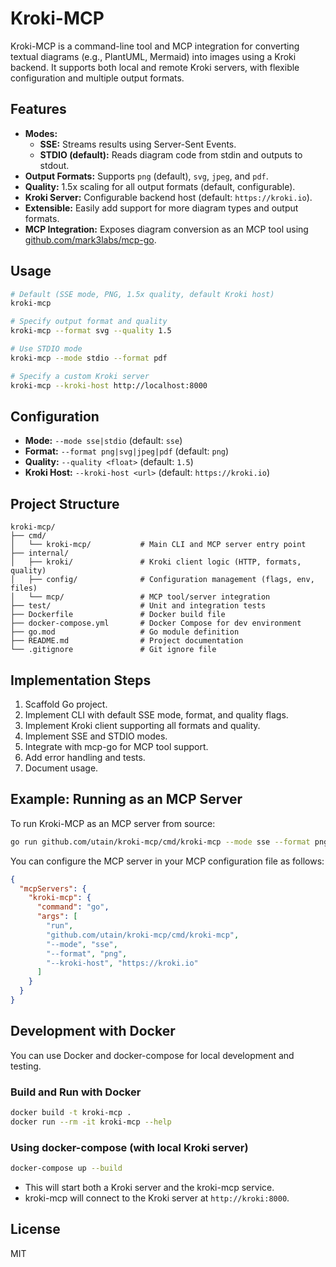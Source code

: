 # Kroki-MCP

Kroki-MCP is a command-line tool and MCP integration for converting textual diagrams (e.g., PlantUML, Mermaid) into images using a Kroki backend. It supports both local and remote Kroki servers, with flexible configuration and multiple output formats.

## Features

- **Modes:**  
  - **SSE:** Streams results using Server-Sent Events.  
  - **STDIO (default):** Reads diagram code from stdin and outputs to stdout.
- **Output Formats:** Supports `png` (default), `svg`, `jpeg`, and `pdf`.
- **Quality:** 1.5x scaling for all output formats (default, configurable).
- **Kroki Server:** Configurable backend host (default: `https://kroki.io`).
- **Extensible:** Easily add support for more diagram types and output formats.
- **MCP Integration:** Exposes diagram conversion as an MCP tool using [github.com/mark3labs/mcp-go](https://github.com/mark3labs/mcp-go).

## Usage

```sh
# Default (SSE mode, PNG, 1.5x quality, default Kroki host)
kroki-mcp

# Specify output format and quality
kroki-mcp --format svg --quality 1.5

# Use STDIO mode
kroki-mcp --mode stdio --format pdf

# Specify a custom Kroki server
kroki-mcp --kroki-host http://localhost:8000
```

## Configuration

- **Mode:** `--mode sse|stdio` (default: `sse`)
- **Format:** `--format png|svg|jpeg|pdf` (default: `png`)
- **Quality:** `--quality <float>` (default: `1.5`)
- **Kroki Host:** `--kroki-host <url>` (default: `https://kroki.io`)

## Project Structure

```
kroki-mcp/
├── cmd/
│   └── kroki-mcp/           # Main CLI and MCP server entry point
├── internal/
│   ├── kroki/               # Kroki client logic (HTTP, formats, quality)
│   ├── config/              # Configuration management (flags, env, files)
│   └── mcp/                 # MCP tool/server integration
├── test/                    # Unit and integration tests
├── Dockerfile               # Docker build file
├── docker-compose.yml       # Docker Compose for dev environment
├── go.mod                   # Go module definition
├── README.md                # Project documentation
└── .gitignore               # Git ignore file
```

## Implementation Steps

1. Scaffold Go project.
2. Implement CLI with default SSE mode, format, and quality flags.
3. Implement Kroki client supporting all formats and quality.
4. Implement SSE and STDIO modes.
5. Integrate with mcp-go for MCP tool support.
6. Add error handling and tests.
7. Document usage.

## Example: Running as an MCP Server

To run Kroki-MCP as an MCP server from source:

```sh
go run github.com/utain/kroki-mcp/cmd/kroki-mcp --mode sse --format png --kroki-host https://kroki.io
```

You can configure the MCP server in your MCP configuration file as follows:

```json
{
  "mcpServers": {
    "kroki-mcp": {
      "command": "go",
      "args": [
        "run",
        "github.com/utain/kroki-mcp/cmd/kroki-mcp",
        "--mode", "sse",
        "--format", "png",
        "--kroki-host", "https://kroki.io"
      ]
    }
  }
}
```

## Development with Docker

You can use Docker and docker-compose for local development and testing.

### Build and Run with Docker

```sh
docker build -t kroki-mcp .
docker run --rm -it kroki-mcp --help
```

### Using docker-compose (with local Kroki server)

```sh
docker-compose up --build
```

- This will start both a Kroki server and the kroki-mcp service.
- kroki-mcp will connect to the Kroki server at `http://kroki:8000`.

## License

MIT
